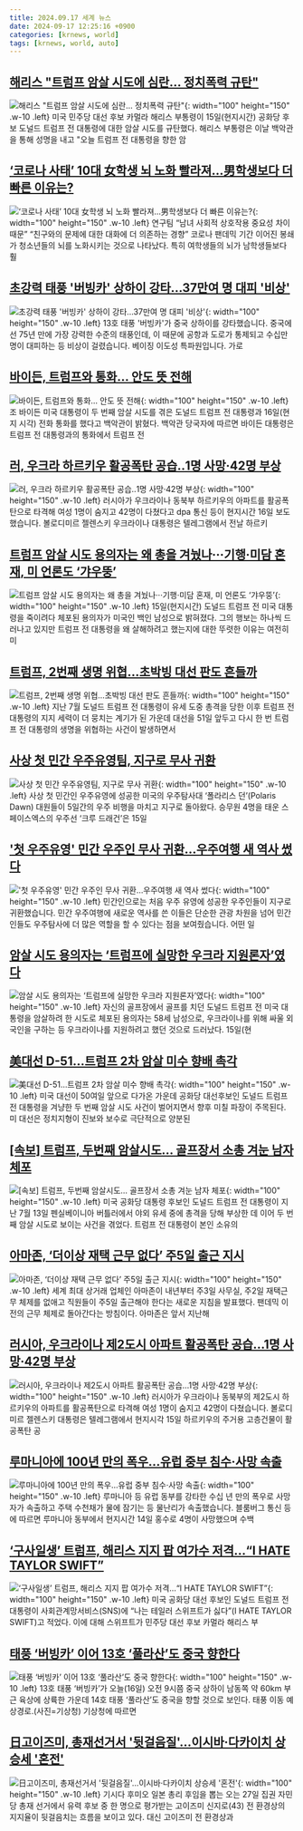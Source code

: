 ```yaml
---
title: 2024.09.17 세계 뉴스
date: 2024-09-17 12:25:16 +0900
categories: [krnews, world]
tags: [krnews, world, auto]
---
```

## [해리스 "트럼프 암살 시도에 심란… 정치폭력 규탄"](https://n.news.naver.com/mnews/article/469/0000823483)

![해리스 "트럼프 암살 시도에 심란… 정치폭력 규탄"](https://mimgnews.pstatic.net/image/origin/469/2024/09/16/823483.jpg?type=nf220_150){: width="100" height="150" .w-10 .left}
미국 민주당 대선 후보 카멀라 해리스 부통령이 15일(현지시간) 공화당 후보 도널드 트럼프 전 대통령에 대한 암살 시도를 규탄했다. 해리스 부통령은 이날 백악관을 통해 성명을 내고 "오늘 트럼프 전 대통령을 향한 암

## [‘코로나 사태’ 10대 女학생 뇌 노화 빨라져…男학생보다 더 빠른 이유는?](https://n.news.naver.com/mnews/article/022/0003969222)

![‘코로나 사태’ 10대 女학생 뇌 노화 빨라져…男학생보다 더 빠른 이유는?](https://mimgnews.pstatic.net/image/origin/022/2024/09/17/3969222.jpg?type=nf220_150){: width="100" height="150" .w-10 .left}
연구팀 “남녀 사회적 상호작용 중요성 차이 때문” “친구와의 문제에 대한 대화에 더 의존하는 경향” 코로나 팬데믹 기간 이어진 봉쇄가 청소년들의 뇌를 노화시키는 것으로 나타났다. 특히 여학생들의 뇌가 남학생들보다 훨

## [초강력 태풍 '버빙카' 상하이 강타…37만여 명 대피 '비상'](https://n.news.naver.com/mnews/article/437/0000410639)

![초강력 태풍 '버빙카' 상하이 강타…37만여 명 대피 '비상'](https://mimgnews.pstatic.net/image/origin/437/2024/09/16/410639.jpg?type=nf220_150){: width="100" height="150" .w-10 .left}
13호 태풍 '버빙카'가 중국 상하이를 강타했습니다. 중국에선 75년 만에 가장 강력한 수준의 태풍인데, 이 때문에 공항과 도로가 통제되고 수십만명이 대피하는 등 비상이 걸렸습니다. 베이징 이도성 특파원입니다. 가로

## [바이든, 트럼프와 통화… 안도 뜻 전해](https://n.news.naver.com/mnews/article/366/0001018547)

![바이든, 트럼프와 통화… 안도 뜻 전해](https://mimgnews.pstatic.net/image/origin/366/2024/09/17/1018547.jpg?type=nf220_150){: width="100" height="150" .w-10 .left}
조 바이든 미국 대통령이 두 번째 암살 시도를 겪은 도널드 트럼프 전 대통령과 16일(현지 시각) 전화 통화를 했다고 백악관이 밝혔다. 백악관 당국자에 따르면 바이든 대통령은 트럼프 전 대통령과의 통화에서 트럼프 전

## [러, 우크라 하르키우 활공폭탄 공습‥1명 사망·42명 부상](https://n.news.naver.com/mnews/article/214/0001374622)

![러, 우크라 하르키우 활공폭탄 공습‥1명 사망·42명 부상](https://mimgnews.pstatic.net/image/origin/214/2024/09/16/1374622.jpg?type=nf220_150){: width="100" height="150" .w-10 .left}
러시아가 우크라이나 동북부 하르키우의 아파트를 활공폭탄으로 타격해 여성 1명이 숨지고 42명이 다쳤다고 dpa 통신 등이 현지시간 16일 보도했습니다. 볼로디미르 젤렌스키 우크라이나 대통령은 텔레그램에서 전날 하르키

## [트럼프 암살 시도 용의자는 왜 총을 겨눴나···기행·미담 혼재, 미 언론도 ‘갸우뚱’](https://n.news.naver.com/mnews/article/032/0003321192)

![트럼프 암살 시도 용의자는 왜 총을 겨눴나···기행·미담 혼재, 미 언론도 ‘갸우뚱’](https://mimgnews.pstatic.net/image/origin/032/2024/09/16/3321192.jpg?type=nf220_150){: width="100" height="150" .w-10 .left}
15일(현지시간) 도널드 트럼프 전 미국 대통령을 죽이려다 체포된 용의자가 미국인 백인 남성으로 밝혀졌다. 그의 행보는 하나씩 드러나고 있지만 트럼프 전 대통령을 왜 살해하려고 했는지에 대한 뚜렷한 이유는 여전히 미

## [트럼프, 2번째 생명 위협…초박빙 대선 판도 흔들까](https://n.news.naver.com/mnews/article/057/0001842090)

![트럼프, 2번째 생명 위협…초박빙 대선 판도 흔들까](https://mimgnews.pstatic.net/image/origin/057/2024/09/16/1842090.jpg?type=nf220_150){: width="100" height="150" .w-10 .left}
지난 7월 도널드 트럼프 전 대통령이 유세 도중 총격을 당한 이후 트럼프 전 대통령의 지지 세력이 더 뭉치는 계기가 된 가운데 대선을 51일 앞두고 다시 한 번 트럼프 전 대통령의 생명을 위협하는 사건이 발생하면서

## [사상 첫 민간 우주유영팀, 지구로 무사 귀환](https://n.news.naver.com/mnews/article/028/0002707525)

![사상 첫 민간 우주유영팀, 지구로 무사 귀환](https://mimgnews.pstatic.net/image/origin/028/2024/09/16/2707525.jpg?type=nf220_150){: width="100" height="150" .w-10 .left}
사상 첫 민간인 우주유영에 성공한 미국의 우주탐사대 ‘폴라리스 던’(Polaris Dawn) 대원들이 5일간의 우주 비행을 마치고 지구로 돌아왔다. 승무원 4명을 태운 스페이스엑스의 우주선 ‘크루 드래건’은 15일

## ['첫 우주유영' 민간 우주인 무사 귀환…우주여행 새 역사 썼다](https://n.news.naver.com/mnews/article/448/0000477786)

!['첫 우주유영' 민간 우주인 무사 귀환…우주여행 새 역사 썼다](https://mimgnews.pstatic.net/image/origin/448/2024/09/16/477786.jpg?type=nf220_150){: width="100" height="150" .w-10 .left}
민간인으로는 처음 우주 유영에 성공한 우주인들이 지구로 귀환했습니다. 민간 우주여행에 새로운 역사를 쓴 이들은 단순한 관광 차원을 넘어 민간인들도 우주탐사에 더 많은 역할을 할 수 있다는 점을 보여줬습니다. 어떤 일

## [암살 시도 용의자는 ‘트럼프에 실망한 우크라 지원론자’였다](https://n.news.naver.com/mnews/article/032/0003321163)

![암살 시도 용의자는 ‘트럼프에 실망한 우크라 지원론자’였다](https://mimgnews.pstatic.net/image/origin/032/2024/09/16/3321163.jpg?type=nf220_150){: width="100" height="150" .w-10 .left}
자신의 골프장에서 골프를 치던 도널드 트럼프 전 미국 대통령을 암살하려 한 시도로 체포된 용의자는 58세 남성으로, 우크라이나를 위해 싸울 외국인을 구하는 등 우크라이나를 지원하려고 했던 것으로 드러났다. 15일(현

## [美대선 D-51…트럼프 2차 암살 미수 향배 촉각](https://n.news.naver.com/mnews/article/016/0002363444)

![美대선 D-51…트럼프 2차 암살 미수 향배 촉각](https://mimgnews.pstatic.net/image/origin/016/2024/09/16/2363444.jpg?type=nf220_150){: width="100" height="150" .w-10 .left}
미국 대선이 50여일 앞으로 다가온 가운데 공화당 대선후보인 도널드 트럼프 전 대통령을 겨냥한 두 번째 암살 시도 사건이 벌어지면서 향후 미칠 파장이 주목된다. 미 대선은 정치지형이 진보와 보수로 극단적으로 양분된

## [[속보] 트럼프, 두번째 암살시도… 골프장서 소총 겨눈 남자 체포](https://n.news.naver.com/mnews/article/654/0000087388)

![[속보] 트럼프, 두번째 암살시도… 골프장서 소총 겨눈 남자 체포](https://mimgnews.pstatic.net/image/origin/654/2024/09/16/87388.jpg?type=nf220_150){: width="100" height="150" .w-10 .left}
미국 공화당 대통령 후보인 도널드 트럼프 전 대통령이 지난 7월 13일 펜실베이니아 버틀러에서 야외 유세 중에 총격을 당해 부상한 데 이어 두 번째 암살 시도로 보이는 사건을 겪었다. 트럼프 전 대통령이 본인 소유의

## [아마존, ‘더이상 재택 근무 없다’ 주5일 출근 지시](https://n.news.naver.com/mnews/article/011/0004392941)

![아마존, ‘더이상 재택 근무 없다’ 주5일 출근 지시](https://mimgnews.pstatic.net/image/origin/011/2024/09/17/4392941.jpg?type=nf220_150){: width="100" height="150" .w-10 .left}
세계 최대 상거래 업체인 아마존이 내년부터 주3일 사무실, 주2일 재택근무 체제를 없애고 직원들이 주5일 출근해야 한다는 새로운 지침을 발표했다. 팬데믹 이전의 근무 체제로 돌아간다는 방침이다. 아마존은 앞서 지난해

## [러시아, 우크라이나 제2도시 아파트 활공폭탄 공습…1명 사망·42명 부상](https://n.news.naver.com/mnews/article/056/0011801697)

![러시아, 우크라이나 제2도시 아파트 활공폭탄 공습…1명 사망·42명 부상](https://mimgnews.pstatic.net/image/origin/056/2024/09/16/11801697.jpg?type=nf220_150){: width="100" height="150" .w-10 .left}
러시아가 우크라이나 동북부의 제2도시 하르키우의 아파트를 활공폭탄으로 타격해 여성 1명이 숨지고 42명이 다쳤습니다. 볼로디미르 젤렌스키 대통령은 텔레그램에서 현지시각 15일 하르키우의 주거용 고층건물이 활공폭탄 공

## [루마니아에 100년 만의 폭우…유럽 중부 침수·사망 속출](https://n.news.naver.com/mnews/article/422/0000682317)

![루마니아에 100년 만의 폭우…유럽 중부 침수·사망 속출](https://mimgnews.pstatic.net/image/origin/422/2024/09/16/682317.jpg?type=nf220_150){: width="100" height="150" .w-10 .left}
루마니아 등 유럽 동부를 강타한 수십 년 만의 폭우로 사망자가 속출하고 주택 수천채가 물에 잠기는 등 물난리가 속출했습니다. 블룸버그 통신 등에 따르면 루마니아 동부에서 현지시간 14일 홍수로 4명이 사망했으며 수백

## [‘구사일생’ 트럼프, 해리스 지지 팝 여가수 저격…“I HATE TAYLOR SWIFT”](https://n.news.naver.com/mnews/article/009/0005365997)

![‘구사일생’ 트럼프, 해리스 지지 팝 여가수 저격…“I HATE TAYLOR SWIFT”](https://mimgnews.pstatic.net/image/origin/009/2024/09/16/5365997.jpg?type=nf220_150){: width="100" height="150" .w-10 .left}
미국 공화당 대선 후보인 도널드 트럼프 전 대통령이 사회관계망서비스(SNS)에 “나는 테일러 스위프트가 싫다”(I HATE TAYLOR SWIFT)고 적었다. 이에 대해 스위프트가 민주당 대선 후보 카멀라 해리스 부

## [태풍 ‘버빙카’ 이어 13호 ‘풀라산’도 중국 향한다](https://n.news.naver.com/mnews/article/018/0005837844)

![태풍 ‘버빙카’ 이어 13호 ‘풀라산’도 중국 향한다](https://mimgnews.pstatic.net/image/origin/018/2024/09/16/5837844.jpg?type=nf220_150){: width="100" height="150" .w-10 .left}
13호 태풍 ‘버빙카’가 오늘(16일) 오전 9시쯤 중국 상하이 남동쪽 약 60km 부근 육상에 상륙한 가운데 14호 태풍 ‘풀라산’도 중국을 향할 것으로 보인다. 태풍 이동 예상경로.(사진=기상청) 기상청에 따르면

## [日고이즈미, 총재선거서 '뒷걸음질'…이시바·다카이치 상승세 '혼전'](https://n.news.naver.com/mnews/article/277/0005473116)

![日고이즈미, 총재선거서 '뒷걸음질'…이시바·다카이치 상승세 '혼전'](https://mimgnews.pstatic.net/image/origin/277/2024/09/16/5473116.jpg?type=nf220_150){: width="100" height="150" .w-10 .left}
기시다 후미오 일본 총리 후임을 뽑는 오는 27일 집권 자민당 총재 선거에서 유력 후보 중 한 명으로 평가받는 고이즈미 신지로(43) 전 환경상의 지지율이 뒷걸음치는 흐름을 보이고 있다. 대신 고이즈미 전 환경상과


